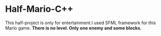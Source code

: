 # Half-Mario-C++

This half-project is only for entertainment.I used SFML framework for this Mario game.
__There is no level. Only one enemy and some blocks.__


